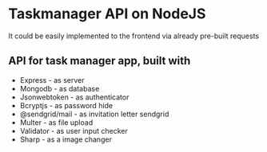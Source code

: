 # Taskmanager API on NodeJS

It could be easily implemented to the frontend via already pre-built requests

## API for task manager app, built with
- Express - as server
- Mongodb - as database
- Jsonwebtoken - as authenticator
- Bcryptjs - as password hide
- @sendgrid/mail - as invitation letter sendgrid
- Multer - as file upload
- Validator - as user input checker
- Sharp - as a image changer
